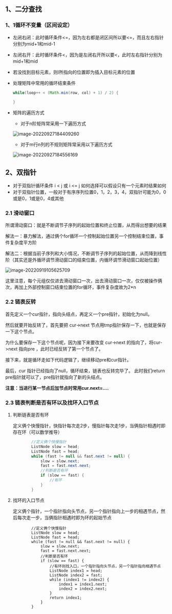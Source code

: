 ## 1、二分查找

### 1、1循环不变量（区间设定）

- 左闭右闭：此时循环条件<=，因为左右都是闭区间所以要<=，而且左右指针分别为mid+1和mid-1

- 左闭右开：此时循环条件<，因为是左闭右开所以要<，此时左右指针分别为mid+1和mid

- 若没找到目标元素，则l所指向的位置即为插入目标元素的位置

- 处理矩阵中常用的循环结束条件

  ```java
  while(loop++ < (Math.min(row, col) + 1) / 2) {
  	
  }
  ```

- 矩阵的遍历方式

  - 对于n阶矩阵常采用一下遍历方式

  ![image-20220927184409260](C:\Users\王子龙\AppData\Roaming\Typora\typora-user-images\image-20220927184409260.png)

  - 对于m行n列的不规则矩阵常采用以下遍历方式

  ![image-20220927184556169](C:\Users\王子龙\AppData\Roaming\Typora\typora-user-images\image-20220927184556169.png)

## 2、双指针

- 对于双指针循环条件 i < j 或 i <= j 如何选择可以假设只有一个元素时结果如何
- 对于双指针位置，一般对于有序序列位置0，1，2，3，4，双指针可能为0，0或是0，1或是0，4或其他

### 2.1 滑动窗口

所谓滑动窗口：就是不断调节子序列的起始位置和终止位置，从而得出想要的结果

解法一：暴力解法，通过俩个for循环一个控制起始位置另一个控制结束位置，事件复杂度平方阶

解法二：根据当前子序列和大小情况，不断调节子序列的起始位置，从而降到线性阶（其实还是外循环调节滑动窗口的结束位置，内循环调节滑动窗口起始位置）

![image-20220919105625709](C:\Users\王子龙\AppData\Roaming\Typora\typora-user-images\image-20220919105625709.png)

这里注意，每个元组仅仅进去滑动窗口一次，出去滑动窗口一次，仅仅被操作俩次，再加上外部控制窗口结束位置的for循环，事件复杂度故为2*n

### 2.2 链表反转

首先定义一个cur指针，指向头结点，再定义一个pre指针，初始化为null。

然后就要开始反转了，首先要把 cur->next 节点用tmp指针保存一下，也就是保存一下这个节点。

为什么要保存一下这个节点呢，因为接下来要改变 cur->next 的指向了，将cur->next 指向pre ，此时已经反转了第一个节点了。

接下来，就是循环走如下代码逻辑了，继续移动pre和cur指针。

最后，cur 指针已经指向了null，循环结束，链表也反转完毕了。 此时我们return pre指针就可以了，pre指针就指向了新的头结点。

**注意：当进行某一节点后加节点时常用cur.next=....**

### 2.3 链表判断是否有环以及找环入口节点

1. 判断链表是否有环

   定义俩个快慢指针，快指针每次走2步，慢指针每次走1步，当俩指针相遇时即存在环（可以数学推导）

   ```java
           //定义俩个快慢指针
           ListNode slow = head;
           ListNode fast = head;
           while (fast != null && fast.next != null) {
               slow = slow.next;
               fast = fast.next.next;
               //判断是否有环
               if (slow == fast) {
                   //有环
               }
           }
   ```

   

2. 找环的入口节点

   定义俩个指针，一个指针指向头节点，另一个指针指向上一步的相遇节点，然后每次走一步，当俩指针相遇时即为环的起始节点  

   ```
           //定义俩个快慢指针
           ListNode slow = head;
           ListNode fast = head;
           while (fast != null && fast.next != null) {
               slow = slow.next;
               fast = fast.next.next;
               //判断是否有环
               if (slow == fast) {
                   //有环则找入口，一个指针指向头节点，另一个指针指向相遇节点
                   ListNode index1 = head;
                   ListNode index2 = fast;
                   while (index1 != index2) {
                       index1 = index1.next;
                       index2 = index2.next;
                   }
                   return index1;
               }
           }
   ```

   

